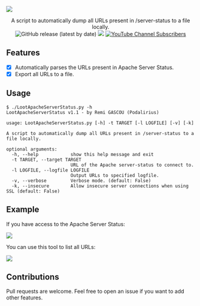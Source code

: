 ![](./.github/banner.png)

<p align="center">
    A script to automatically dump all URLs present in /server-status to a file locally.
    <br>
    <img alt="GitHub release (latest by date)" src="https://img.shields.io/github/v/release/p0dalirius/pyLootApacheServerStatus">
    <a href="https://twitter.com/intent/follow?screen_name=podalirius_" title="Follow"><img src="https://img.shields.io/twitter/follow/podalirius_?label=Podalirius&style=social"></a>
    <a href="https://www.youtube.com/c/Podalirius_?sub_confirmation=1" title="Subscribe"><img alt="YouTube Channel Subscribers" src="https://img.shields.io/youtube/channel/subscribers/UCF_x5O7CSfr82AfNVTKOv_A?style=social"></a>
    <br>
</p>

## Features

 - [x] Automatically parses the URLs present in Apache Server Status.
 - [x] Export all URLs to a file.

## Usage

```
$ ./LootApacheServerStatus.py -h
LootApacheServerStatus v1.1 - by Remi GASCOU (Podalirius)

usage: LootApacheServerStatus.py [-h] -t TARGET [-l LOGFILE] [-v] [-k]

A script to automatically dump all URLs present in /server-status to a file locally.

optional arguments:
  -h, --help            show this help message and exit
  -t TARGET, --target TARGET
                        URL of the Apache server-status to connect to.
  -l LOGFILE, --logfile LOGFILE
                        Output URLs to specified logfile.
  -v, --verbose         Verbose mode. (default: False)
  -k, --insecure        Allow insecure server connections when using SSL (default: False)
```

## Example

If you have access to the Apache Server Status:

![](./.github/apache_server_status.png)

You can use this tool to list all URLs:

![](./.github/example.png)

## Contributions

Pull requests are welcome. Feel free to open an issue if you want to add other features.
